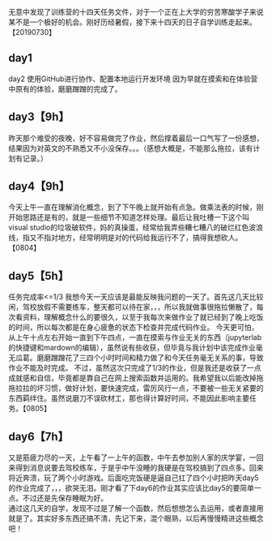 无意中发现了训练营的十四天任务文件，对于一个正在上大学的穷苦寒酸学子来说某不是一个极好的机会。刚好历经暑假，接下来十四天的日子自学训练走起来。【20190730】

## day1 
day2 使用GitHub进行协作、配置本地运行开发环境 因为早就在摸索和在体验营中原有的体验，磨磨蹭蹭的完成了。

## day3【9h】  
昨天那个难受的夜晚，好不容易做完了作业，然后撑着最后一口气写了一份感想，结果因为对英文的不熟悉又不小没保存。。。（感想大概是，不能那么拖拉，该有计划有记录。）
## day4【9h】 
今天上午一直在理解消化概念，到了下午晚上就开始有点急。做乘法表的时候，刚开始思路还是有的，就是一些细节不知道怎样处理。最后让我吐槽一下这个叫visual studio的垃圾破软件，妈的真操蛋，经常给我弄些糟七糟八的破烂红色波浪线，指又不指对地方，经常明明是对的代码给我运行不了，搞得我想砍人。【0804】

## day5【5h】 
任务完成率<=1/3
我想今天一天应该是最能反映我问题的一天了。首先这几天比较闲，驾校放假不需要练车，整天都可以待在家，，，所以我就做事很拖拉懒散了，每次看资料，理解概念什么的要很久，以至于我每次来做作业了就已经到了晚上吃饭的时间，所以每次都是在身心疲惫的状态下检查并完成代码作业。
今天更可怕，从上午十点左右开始一直到下午四点，一直在摸索与作业无关的东西（jupyterlab的快捷键和mardown的编辑），虽然说有些收获，但毕竟与我计划中该完成作业毫无瓜葛。磨磨蹭蹭花了三四个小时时间和精力做了和今天任务毫无关系的事，导致作业不能及时完成。
不过，虽然这次只完成了1/3的作业，但是我还是收获了一点成就感和自信，毕竟都是靠自己在网上搜索函数并运用的。我希望我以后能改掉拖拖拉拉的坏习惯，做好计划，要快速完成，雷厉风行一点，不要被一些无关紧要的东西羁绊住。虽然说磨刀不误砍材工，那也得计算好时间，不能因此影响主要任务。【0805】

## day6【7h】   
又是筋疲力尽的一天，上午看了一上午的函数，中午去参加别人家的庆学宴，一回来得到消息说要去驾校练车，于是乎中午没睡的我硬是在驾校搞到了四点多。回来将近奔溃，玩了两个小时游戏。后面吃完饭硬是逼自己扛了四个小时把昨天day5的作业完成了，，，欲哭无泪。刚才看了下day6的作业其实应该比day5的要简单一点。不过还是先保存睡眠为好。   
通过这几天的自学，发现不过是了解一个函数，然后想想怎么去运用，或者直接用就是了。其实好多东西还搞不清，先记下来，混个眼熟，以后再慢慢精进这些概念吧！